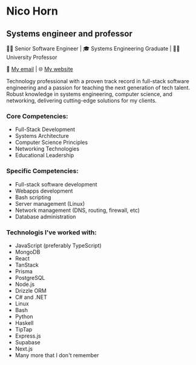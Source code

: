 # Nico Horn
## Systems engineer and professor
👨‍💻 Senior Software Engineer | 🎓 Systems Engineering Graduate | 👨‍🏫 University Professor

📧 [My email](mailto:contact@nicohorn.com) | 🌐 [My website](https://nicohorn.com)

Technology professional with a proven track record in full-stack software engineering and a passion for teaching the next generation of tech talent. Robust knowledge in systems engineering, computer science, and networking, delivering cutting-edge solutions for my clients.
 
### Core Competencies:
- Full-Stack Development
- Systems Architecture
- Computer Science Principles
- Networking Technologies
- Educational Leadership

### Specific Competencies:
- Full-stack software development
- Webapps development
- Bash scripting
- Server management (Linux)
- Network management (DNS, routing, firewall, etc)
- Database administration

### Technologis I've worked with:

- JavaScript (preferably TypeScript)
- MongoDB
- React
- TanStack
- Prisma
- PostgreSQL
- Node.js
- Drizzle ORM
- C# and .NET
- Linux
- Bash
- Python
- Haskell
- TipTap
- Express.js
- Supabase
- Next.js
- Many more that I don't remember
